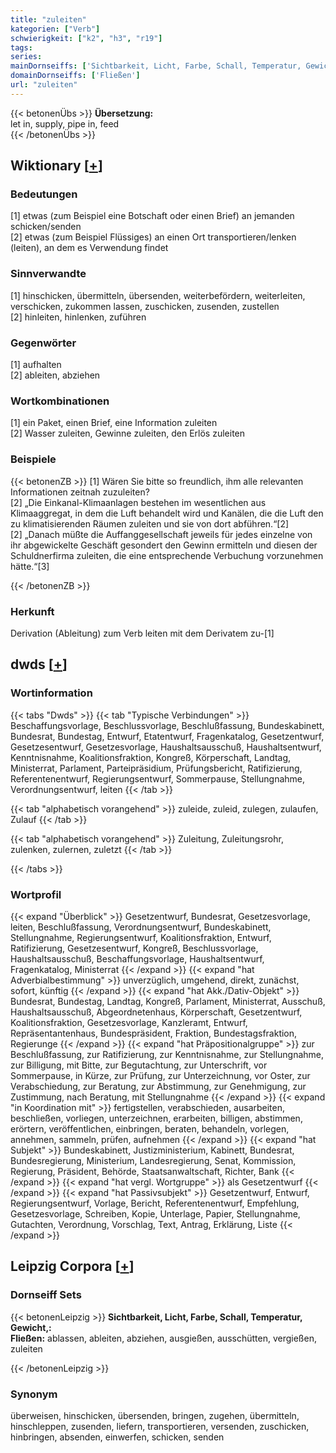 ```yaml
---
title: "zuleiten"
kategorien: ["Verb"]
schwierigkeit: ["k2", "h3", "r19"]
tags:
series:
mainDornseiffs: ['Sichtbarkeit, Licht, Farbe, Schall, Temperatur, Gewicht,']
domainDornseiffs: ['Fließen']
url: "zuleiten"
---
```


{{< betonenÜbs >}}
**Übersetzung:**  
let in, supply, pipe in, feed  
{{< /betonenÜbs >}}

## Wiktionary [[+](https://de.wiktionary.org/wiki/zuleiten)]

### Bedeutungen
[1] etwas (zum Beispiel eine Botschaft oder einen Brief) an jemanden schicken/senden  
[2] etwas (zum Beispiel Flüssiges) an einen Ort transportieren/lenken (leiten), an dem es Verwendung findet  

### Sinnverwandte
[1] hinschicken, übermitteln, übersenden, weiterbefördern, weiterleiten, verschicken, zukommen lassen, zuschicken, zusenden, zustellen  
[2] hinleiten, hinlenken, zuführen  

### Gegenwörter
[1] aufhalten  
[2] ableiten, abziehen  

### Wortkombinationen
[1] ein Paket, einen Brief, eine Information zuleiten  
[2] Wasser zuleiten, Gewinne zuleiten, den Erlös zuleiten  

### Beispiele
{{< betonenZB >}}
[1] Wären Sie bitte so freundlich, ihm alle relevanten Informationen zeitnah zuzuleiten?  
[2] „Die Einkanal-Klimaanlagen bestehen im wesentlichen aus Klimaaggregat, in dem die Luft behandelt wird und Kanälen, die die Luft den zu klimatisierenden Räumen zuleiten und sie von dort abführen.“[2]  
[2] „Danach müßte die Auffanggesellschaft jeweils für jedes einzelne von ihr abgewickelte Geschäft gesondert den Gewinn ermitteln und diesen der Schuldnerfirma zuleiten, die eine entsprechende Verbuchung vorzunehmen hätte.“[3]  

{{< /betonenZB >}}
### Herkunft
Derivation (Ableitung) zum Verb leiten mit dem Derivatem zu-[1]  



## dwds [[+](https://www.dwds.de/wb/zuleiten)]

### Wortinformation
{{< tabs "Dwds" >}}
{{< tab "Typische Verbindungen" >}}
Beschaffungsvorlage, Beschlussvorlage, Beschlußfassung, Bundeskabinett, Bundesrat, Bundestag, Entwurf, Etatentwurf, Fragenkatalog, Gesetzentwurf, Gesetzesentwurf, Gesetzesvorlage, Haushaltsausschuß, Haushaltsentwurf, Kenntnisnahme, Koalitionsfraktion, Kongreß, Körperschaft, Landtag, Ministerrat, Parlament, Parteipräsidium, Prüfungsbericht, Ratifizierung, Referentenentwurf, Regierungsentwurf, Sommerpause, Stellungnahme, Verordnungsentwurf, leiten
{{< /tab >}}

{{< tab "alphabetisch vorangehend" >}}
zuleide, zuleid, zulegen, zulaufen, Zulauf
{{< /tab >}}

{{< tab "alphabetisch vorangehend" >}}
Zuleitung, Zuleitungsrohr, zulenken, zulernen, zuletzt
{{< /tab >}}

{{< /tabs >}}

### Wortprofil
{{< expand "Überblick" >}} Gesetzentwurf, Bundesrat, Gesetzesvorlage, leiten, Beschlußfassung, Verordnungsentwurf, Bundeskabinett, Stellungnahme, Regierungsentwurf, Koalitionsfraktion, Entwurf, Ratifizierung, Gesetzesentwurf, Kongreß, Beschlussvorlage, Haushaltsausschuß, Beschaffungsvorlage, Haushaltsentwurf, Fragenkatalog, Ministerrat {{< /expand >}}
{{< expand "hat Adverbialbestimmung" >}} unverzüglich, umgehend, direkt, zunächst, sofort, künftig {{< /expand >}}
{{< expand "hat Akk./Dativ-Objekt" >}} Bundesrat, Bundestag, Landtag, Kongreß, Parlament, Ministerrat, Ausschuß, Haushaltsausschuß, Abgeordnetenhaus, Körperschaft, Gesetzentwurf, Koalitionsfraktion, Gesetzesvorlage, Kanzleramt, Entwurf, Repräsentantenhaus, Bundespräsident, Fraktion, Bundestagsfraktion, Regierunge {{< /expand >}}
{{< expand "hat Präpositionalgruppe" >}} zur Beschlußfassung, zur Ratifizierung, zur Kenntnisnahme, zur Stellungnahme, zur Billigung, mit Bitte, zur Begutachtung, zur Unterschrift, vor Sommerpause, in Kürze, zur Prüfung, zur Unterzeichnung, vor Oster, zur Verabschiedung, zur Beratung, zur Abstimmung, zur Genehmigung, zur Zustimmung, nach Beratung, mit Stellungnahme {{< /expand >}}
{{< expand "in Koordination mit" >}} fertigstellen, verabschieden, ausarbeiten, beschließen, vorliegen, unterzeichnen, erarbeiten, billigen, abstimmen, erörtern, veröffentlichen, einbringen, beraten, behandeln, vorlegen, annehmen, sammeln, prüfen, aufnehmen {{< /expand >}}
{{< expand "hat Subjekt" >}} Bundeskabinett, Justizministerium, Kabinett, Bundesrat, Bundesregierung, Ministerium, Landesregierung, Senat, Kommission, Regierung, Präsident, Behörde, Staatsanwaltschaft, Richter, Bank {{< /expand >}}
{{< expand "hat vergl. Wortgruppe" >}} als Gesetzentwurf {{< /expand >}}
{{< expand "hat Passivsubjekt" >}} Gesetzentwurf, Entwurf, Regierungsentwurf, Vorlage, Bericht, Referentenentwurf, Empfehlung, Gesetzesvorlage, Schreiben, Kopie, Unterlage, Papier, Stellungnahme, Gutachten, Verordnung, Vorschlag, Text, Antrag, Erklärung, Liste {{< /expand >}}

## Leipzig Corpora [[+](https://corpora.uni-leipzig.de/en/res?word=zuleiten&corpusId=deu_newscrawl-public_2018)]

### Dornseiff Sets
{{< betonenLeipzig >}}
**Sichtbarkeit, Licht, Farbe, Schall, Temperatur, Gewicht,:**  
**Fließen:** ablassen, ableiten, abziehen, ausgießen, ausschütten, vergießen, zuleiten  

{{< /betonenLeipzig >}}

### Synonym
überweisen, hinschicken, übersenden, bringen, zugehen, übermitteln, hinschleppen, zusenden, liefern, transportieren, versenden, zuschicken, hinbringen, absenden, einwerfen, schicken, senden

